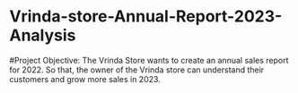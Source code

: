 # Vrinda-store-Annual-Report-2023-Analysis
#Project Objective:
The Vrinda Store wants to create an annual sales report for 2022. So that, the owner of the Vrinda store can understand their customers and grow more sales in 2023.
